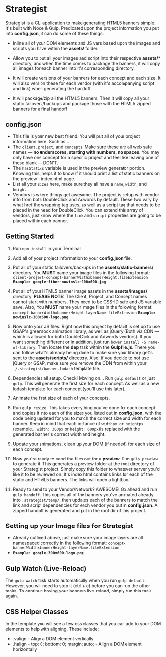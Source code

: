 # Strategist

Strategist is a CLI application to make generating HTML5 banners simple. It's built with Node & Gulp. Predicated upon the project information you put into **config.json**, it can do some of these things:
* Inline all of your DOM elements and JS vars based upon the images and scripts you have within the **assets/** folder.

* Allow you to put all your images and script into their respective **assets/*** directory, and when the time comes to package the banners, it will copy all images for each banner into it's corresponding directory.

* It will create versions of your banners for each concept and each size. It will also version these for each vendor (with it's accompanying script and link) when generating the handoff.

* It will package/zip all the HTML5 banners. Then it will copy all your static failovers/backups and package those with the HTML5 zipped banners for a final handoff

## config.json
* This file is your new best friend. You will put all of your project information here. Such as...
* The `client`, `project`, and `concepts`. Make sure these are all web safe names — **no underscores, starting with numbers, no spaces**. You may only have one concept for a specific project and feel like leaving one of these blank — DON'T.
* The `hasStatics` variable is used in the preview generator portion. Knowing this, helps it to know if it should print a list of static banners on the preview - index.html page.
* List all your `sizes` here, make sure they all have a `name`, `width`, and `height`.
* Vendors is where things get awesome. The project is setup with vendor info from both DoubleClick and Adwords by default. These two vary by what href the wrapping <a> tag uses, as well as a script tag that needs to be placed in the head for DoubleClick. You can extend this array of vendors, just know where the `link` and `script` properties are going to be placed within each banner.

## Getting Started
1. Run `npm install` in your Terminal

2. Add all of your project information to your **config.json** file.

3. Put all of your static failovers/backups in the **assets/static-banners/** directory. You **MUST** name your image files in the following format:
	`client-project-concept-bannerWidthxbannerHeight.fileExtension`
	**`Example: google-fiber-nowinslc-300x600.jpg`**

4. Put all of your HTML5 banner image assets in the **assets/images/** directory. **PLEASE NOTE:** The Client, Project, and Concept names cannot start with numbers. They need to be CSS-ID safe and JS variable save. Also, You **MUST** name your image files in the following format:
	`concept-bannerWidthxbannerHeight-layerName.fileExtension`
	**`Example: nowinslc-300x600-logo.png`**

5. Now onto your JS files. Right now this project by default is set up to use GSAP's greensock animation library, as well as jQuery (Both via CDN — which is allowed for both DoubleClick and Adwords vendors). If you want something different or in addition, just run `bower install -S name-of-library`. Then locate the **dep** task within the **Gulpfile.js**. There you can follow what's already being done to make sure your library get's sent to the **assets/scripts/** directory. Also, if you decide to not use jQuery or GSAP, make sure you remove the CDN from within your `./.strategist/banner.lodash` template file.

6. Dependencies all setup. Check! Moving on... Run `gulp default` or just `gulp`. This will generate the first size for each concept. As well as a new lodash template for each concept (you'll use this later).

7. Animate the first size of each of your concepts.

8. Run `gulp resize`. This takes everything you've done for each concept and copies it into each of the sizes you listed out in **config.json**, with the code being updated for you to match the correct size and width for each banner. Keep in mind that each instance of `widthpx or heightpx` (example... `width: 300px` or `height: 600px`)is replaced with the generated banner's correct width and height.

9. Update your animations, clean up your DOM (if needed) for each size of each concept.

10. Now you're ready to send the files out for a **preview**. Run `gulp preview` to generate it. This generates a preview folder at the root directory of your Strategist project. Simply copy this folder to whatever server you'd like it to be reviewed on. It's index.html contains links for each of the static and  HTML5 banners. The links will open a lightbox.

11. Ready to send to your Vendor/Network? AWESOME! Go ahead and run `gulp handoff`. This copies all of the banners you've animated already into `.strategist/temp/`, then updates each of the banners to match the link and script dependencies for each vendor you put in **config.json**. A zipped handoff is generated and put in the root dir of this project.

## Setting up your Image files for Strategist
* Already outlined above, just make sure your image layers are all namespaced correctly in the following format: `concept-bannerWidthxbannerHeight-layerName.fileExtension`
*	**`Example: google-300x600-logo.png`**

## Gulp Watch (Live-Reload)
The `gulp watch` task starts automatically when you run `gulp default`. However, you will need to stop it (ctrl + c) before you can run the other tasks. To continue having your banners live-reload, simply run this task again.

## CSS Helper Classes
In the template you will see a few css classes that you can add to your DOM elements to help with aligning. These include:
* .valign - Align a DOM element vertically
* .halign -	top: 0;	bottom: 0; margin: auto; - Align a DOM element horizontally
